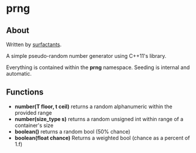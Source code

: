 # prng
## About
Written by [surfactants](https://github.com/surfactants).

A simple pseudo-random number generator using C++11's <random> library.
  
Everything is contained within the **prng** namespace. Seeding is internal and automatic.

## Functions
  - **number(T floor, t ceil)** returns a random alphanumeric within the provided range
  - **number(size_type s)** returns a random unsigned int within range of a container's size
  - **boolean()** returns a random bool (50% chance)
  - **boolean(float chance)** Returns a weighted bool (chance as a percent of 1.f)
